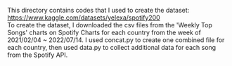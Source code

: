 This directory contains codes that I used to create the dataset: https://www.kaggle.com/datasets/yelexa/spotify200
\
To create the dataset, I downloaded the csv files from the 'Weekly Top Songs' charts on Spotify Charts for each country from the week of 2021/02/04 ~ 2022/07/14. I used concat.py to create one combined file for each country, then used data.py to collect additional data for each song from the Spotify API. 
